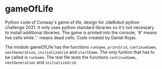# gameOfLife
Python code of Conway's game of life, design for JdeRobot python challenge 2021.
It only uses python standard libraries so it's not necessary to install additional libraries.
The game is printed into the console, '#' means live cells while '.' means dead cells.
Code created by Daniel Rojas.

The module gameOfLife has the functions `runGame`, `printGrid`, `continueGame`, `nextGeneration`, `initializeGrid` and `startGame`. The only funtion that has to be called is `runGame`.
The test file tests the functions `continueGame`, `nextGeneration` and `initializeGrid`.
